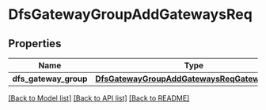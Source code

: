 # DfsGatewayGroupAddGatewaysReq

## Properties
Name | Type | Description | Notes
------------ | ------------- | ------------- | -------------
**dfs_gateway_group** | [**DfsGatewayGroupAddGatewaysReqGatewayGroup**](DfsGatewayGroupAddGatewaysReqGatewayGroup.md) |  | 

[[Back to Model list]](../README.md#documentation-for-models) [[Back to API list]](../README.md#documentation-for-api-endpoints) [[Back to README]](../README.md)


